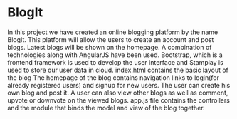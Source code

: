 # BlogIt
In this project we have created an online blogging platform by the name BlogIt. This platform will allow the users to create an account and post blogs.
Latest blogs will be shown on the homepage.
A combination of technologies along with AngularJS have been used.
Bootstrap, which is a frontend framework is used to develop the user interface and Stamplay is used to store our user data in cloud.
index.html contains the basic layout of the blog
The homepage of the blog contains navigation links to login(for already registered users) and signup for new users.
The user can create his own blog and post it. 
A user can also view other blogs as well as comment, upvote or downvote on the viewed blogs.
app.js file contains the controllers and the module that binds the model and view of the blog together.
